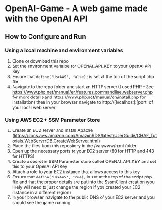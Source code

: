 # OpenAI-Game - A web game made with the OpenAI API
## How to Configure and Run
### Using a local machine and environment variables
1. Clone or download this repo 
2. Set the environment varialbe for OPENAI_API_KEY to your OpenAI API Key
3. Ensure that `define('UseAWS', false);` is set at the top of the script.php file
4. Navigate to the repo folder and start an HTTP server (I used PHP - See https://www.php.net/manual/en/features.commandline.webserver.php for more details and https://www.php.net/manual/en/install.php for installation) then in your browser navigate to http://[localhost]:[port] of your local web server

### Using AWS EC2 + SSM Parameter Store
1. Create an EC2 server and install Apache (https://docs.aws.amazon.com/AmazonRDS/latest/UserGuide/CHAP_Tutorials.WebServerDB.CreateWebServer.html)
2. Place the files from this repository in the /var/www/html folder
3. Open up the necessary ports to your EC2 server (80 for HTTP and 443 for HTTPS)
4. Create a secret in SSM Parameter store called OPENAI_API_KEY and set this to your OpenAI API Key
5. Attach a role to your EC2 instance that allows access to this key
6. Ensure that `define('UseAWS', true);` is set at the top of the script.php file and that the proper details are put into the $ssmClient creation (you likely will need to just change the region if you created your EC2 instance in a different region)
7. In your browser, navigate to the public DNS of your EC2 server and you should see the game running
